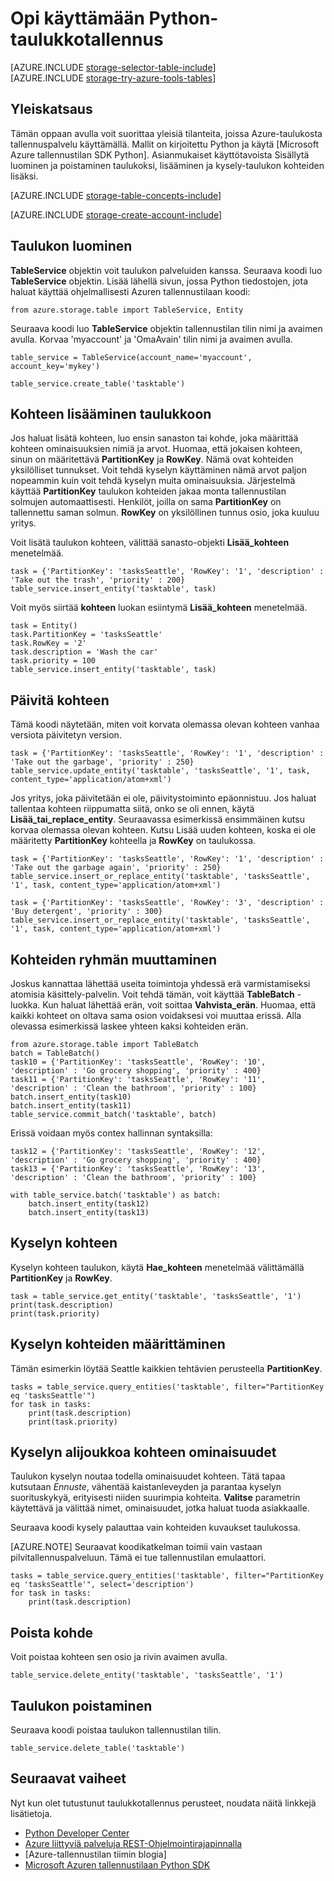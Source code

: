 <properties
    pageTitle="Taulukon tallennustilaa Python käyttämisestä | Microsoft Azure"
    description="Voit tallentaa jäsenneltyjen tietojen avulla Azure-taulukkotallennus, NoSQL tietosäilö pilvipalveluun."
    services="storage"
    documentationCenter="python"
    authors="tamram"
    manager="carmonm"
    editor="tysonn"/>

<tags
    ms.service="storage"
    ms.workload="storage"
    ms.tgt_pltfrm="na"
    ms.devlang="python"
    ms.topic="article"
    ms.date="10/18/2016"
    ms.author="tamram"/>


# <a name="how-to-use-table-storage-from-python"></a>Opi käyttämään Python-taulukkotallennus

[AZURE.INCLUDE [storage-selector-table-include](../../includes/storage-selector-table-include.md)]
<br/>
[AZURE.INCLUDE [storage-try-azure-tools-tables](../../includes/storage-try-azure-tools-tables.md)]

## <a name="overview"></a>Yleiskatsaus

Tämän oppaan avulla voit suorittaa yleisiä tilanteita, joissa Azure-taulukosta tallennuspalvelu käyttämällä. Mallit on kirjoitettu Python ja käytä [Microsoft Azure tallennustilan SDK Python]. Asianmukaiset käyttötavoista Sisällytä luominen ja poistaminen taulukoksi, lisääminen ja kysely-taulukon kohteiden lisäksi.

[AZURE.INCLUDE [storage-table-concepts-include](../../includes/storage-table-concepts-include.md)]

[AZURE.INCLUDE [storage-create-account-include](../../includes/storage-create-account-include.md)]

## <a name="create-a-table"></a>Taulukon luominen

**TableService** objektin voit taulukon palveluiden kanssa. Seuraava koodi luo **TableService** objektin. Lisää lähellä sivun, jossa Python tiedostojen, jota haluat käyttää ohjelmallisesti Azuren tallennustilaan koodi:

    from azure.storage.table import TableService, Entity

Seuraava koodi luo **TableService** objektin tallennustilan tilin nimi ja avaimen avulla.  Korvaa 'myaccount' ja 'OmaAvain' tilin nimi ja avaimen avulla.

    table_service = TableService(account_name='myaccount', account_key='mykey')

    table_service.create_table('tasktable')

## <a name="add-an-entity-to-a-table"></a>Kohteen lisääminen taulukkoon

Jos haluat lisätä kohteen, luo ensin sanaston tai kohde, joka määrittää kohteen ominaisuuksien nimiä ja arvot. Huomaa, että jokaisen kohteen, sinun on määritettävä **PartitionKey** ja **RowKey**. Nämä ovat kohteiden yksilölliset tunnukset. Voit tehdä kyselyn käyttäminen nämä arvot paljon nopeammin kuin voit tehdä kyselyn muita ominaisuuksia. Järjestelmä käyttää **PartitionKey** taulukon kohteiden jakaa monta tallennustilan solmujen automaattisesti.
Henkilöt, joilla on sama **PartitionKey** on tallennettu saman solmun. **RowKey** on yksilöllinen tunnus osio, joka kuuluu yritys.

Voit lisätä taulukon kohteen, välittää sanasto-objekti **Lisää\_kohteen** menetelmää.

    task = {'PartitionKey': 'tasksSeattle', 'RowKey': '1', 'description' : 'Take out the trash', 'priority' : 200}
    table_service.insert_entity('tasktable', task)

Voit myös siirtää **kohteen** luokan esiintymä **Lisää\_kohteen** menetelmää.

    task = Entity()
    task.PartitionKey = 'tasksSeattle'
    task.RowKey = '2'
    task.description = 'Wash the car'
    task.priority = 100
    table_service.insert_entity('tasktable', task)

## <a name="update-an-entity"></a>Päivitä kohteen

Tämä koodi näytetään, miten voit korvata olemassa olevan kohteen vanhaa versiota päivitetyn version.

    task = {'PartitionKey': 'tasksSeattle', 'RowKey': '1', 'description' : 'Take out the garbage', 'priority' : 250}
    table_service.update_entity('tasktable', 'tasksSeattle', '1', task, content_type='application/atom+xml')

Jos yritys, joka päivitetään ei ole, päivitystoiminto epäonnistuu. Jos haluat tallentaa kohteen riippumatta siitä, onko se oli ennen, käytä **Lisää\_tai\_replace_entity**.
Seuraavassa esimerkissä ensimmäinen kutsu korvaa olemassa olevan kohteen. Kutsu Lisää uuden kohteen, koska ei ole määritetty **PartitionKey** kohteella ja **RowKey** on taulukossa.

    task = {'PartitionKey': 'tasksSeattle', 'RowKey': '1', 'description' : 'Take out the garbage again', 'priority' : 250}
    table_service.insert_or_replace_entity('tasktable', 'tasksSeattle', '1', task, content_type='application/atom+xml')

    task = {'PartitionKey': 'tasksSeattle', 'RowKey': '3', 'description' : 'Buy detergent', 'priority' : 300}
    table_service.insert_or_replace_entity('tasktable', 'tasksSeattle', '1', task, content_type='application/atom+xml')

## <a name="change-a-group-of-entities"></a>Kohteiden ryhmän muuttaminen

Joskus kannattaa lähettää useita toimintoja yhdessä erä varmistamiseksi atomisia käsittely-palvelin. Voit tehdä tämän, voit käyttää **TableBatch** -luokka. Kun haluat lähettää erän, voit soittaa **Vahvista\_erän**. Huomaa, että kaikki kohteet on oltava sama osion voidaksesi voi muuttaa erissä. Alla olevassa esimerkissä laskee yhteen kaksi kohteiden erän.

    from azure.storage.table import TableBatch
    batch = TableBatch()
    task10 = {'PartitionKey': 'tasksSeattle', 'RowKey': '10', 'description' : 'Go grocery shopping', 'priority' : 400}
    task11 = {'PartitionKey': 'tasksSeattle', 'RowKey': '11', 'description' : 'Clean the bathroom', 'priority' : 100}
    batch.insert_entity(task10)
    batch.insert_entity(task11)
    table_service.commit_batch('tasktable', batch)

Erissä voidaan myös contex hallinnan syntaksilla:

    task12 = {'PartitionKey': 'tasksSeattle', 'RowKey': '12', 'description' : 'Go grocery shopping', 'priority' : 400}
    task13 = {'PartitionKey': 'tasksSeattle', 'RowKey': '13', 'description' : 'Clean the bathroom', 'priority' : 100}

    with table_service.batch('tasktable') as batch:
        batch.insert_entity(task12)
        batch.insert_entity(task13)


## <a name="query-for-an-entity"></a>Kyselyn kohteen

Kyselyn kohteen taulukon, käytä **Hae\_kohteen** menetelmää välittämällä **PartitionKey** ja **RowKey**.

    task = table_service.get_entity('tasktable', 'tasksSeattle', '1')
    print(task.description)
    print(task.priority)

## <a name="query-a-set-of-entities"></a>Kyselyn kohteiden määrittäminen

Tämän esimerkin löytää Seattle kaikkien tehtävien perusteella **PartitionKey**.

    tasks = table_service.query_entities('tasktable', filter="PartitionKey eq 'tasksSeattle'")
    for task in tasks:
        print(task.description)
        print(task.priority)

## <a name="query-a-subset-of-entity-properties"></a>Kyselyn alijoukkoa kohteen ominaisuudet

Taulukon kyselyn noutaa todella ominaisuudet kohteen.
Tätä tapaa kutsutaan *Ennuste*, vähentää kaistanleveyden ja parantaa kyselyn suorituskykyä, erityisesti niiden suurimpia kohteita. **Valitse** parametrin käytettävä ja välittää nimet, ominaisuudet, jotka haluat tuoda asiakkaalle.

Seuraava koodi kysely palauttaa vain kohteiden kuvaukset taulukossa.

[AZURE.NOTE] Seuraavat koodikatkelman toimii vain vastaan pilvitallennuspalveluun. Tämä ei tue tallennustilan emulaattori.

    tasks = table_service.query_entities('tasktable', filter="PartitionKey eq 'tasksSeattle'", select='description')
    for task in tasks:
        print(task.description)

## <a name="delete-an-entity"></a>Poista kohde

Voit poistaa kohteen sen osio ja rivin avaimen avulla.

    table_service.delete_entity('tasktable', 'tasksSeattle', '1')

## <a name="delete-a-table"></a>Taulukon poistaminen

Seuraava koodi poistaa taulukon tallennustilan tilin.

    table_service.delete_table('tasktable')

## <a name="next-steps"></a>Seuraavat vaiheet

Nyt kun olet tutustunut taulukkotallennus perusteet, noudata näitä linkkejä lisätietoja.

- [Python Developer Center](/develop/python/)
- [Azure liittyviä palveluja REST-Ohjelmointirajapinnalla](http://msdn.microsoft.com/library/azure/dd179355)
- [Azure-tallennustilan tiimin blogia]
- [Microsoft Azuren tallennustilaan Python SDK]

[Azure tallennustilan ryhmäblogi]: http://blogs.msdn.com/b/windowsazurestorage/
[Microsoft Azuren tallennustilaan Python SDK]: https://github.com/Azure/azure-storage-python
